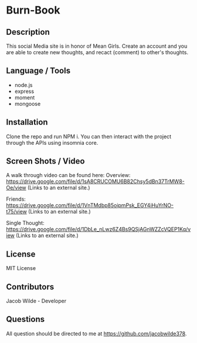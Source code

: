 # Burn-Book
## Description
This social Media site is in honor of Mean Girls.  Create an account and you are able to create new thoughts, and recact (comment) to other's thoughts. 

## Language / Tools
* node.js
* express
* moment
* mongoose

## Installation
Clone the repo and run NPM i.  You can then interact with the project through the APIs using insomnia core.

## Screen Shots / Video

A walk through video can be found here:
Overview:  https://drive.google.com/file/d/1sA8CRUCOMU6B82Chsy5dBn37TrMW8-Oe/view (Links to an external site.)

Friends:  https://drive.google.com/file/d/1VnTMdbp85oipmPsk_EGY4iHuYrNO-t75/view (Links to an external site.) 

Single Thought: https://drive.google.com/file/d/1DbLe_nLwz6Z4Bs9QSjAGnWZZcVQEP1Kq/view (Links to an external site.) 


## License
MIT License

## Contributors
Jacob Wilde - Developer

## Questions
All question should be directed to me at https://github.com/jacobwilde378.
